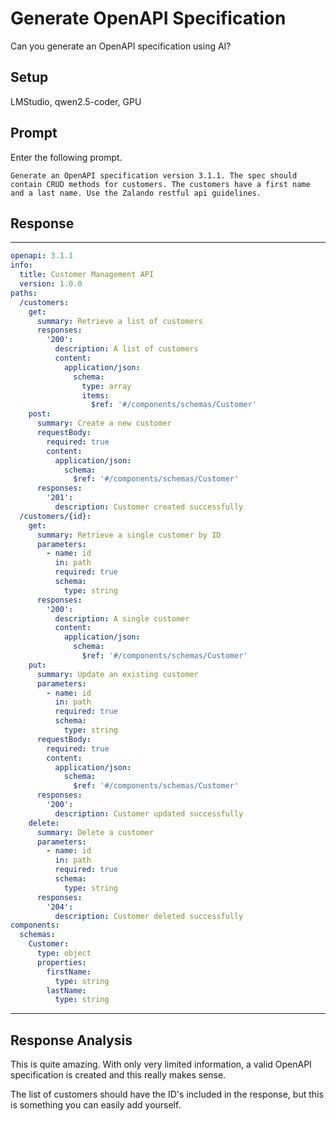 # Generate OpenAPI Specification

Can you generate an OpenAPI specification using AI?

## Setup
LMStudio, qwen2.5-coder, GPU

## Prompt
Enter the following prompt.
```text
Generate an OpenAPI specification version 3.1.1. The spec should contain CRUD methods for customers. The customers have a first name and a last name. Use the Zalando restful api guidelines.
```

## Response

---

```yaml
openapi: 3.1.1
info:
  title: Customer Management API
  version: 1.0.0
paths:
  /customers:
    get:
      summary: Retrieve a list of customers
      responses:
        '200':
          description: A list of customers
          content:
            application/json:
              schema:
                type: array
                items:
                  $ref: '#/components/schemas/Customer'
    post:
      summary: Create a new customer
      requestBody:
        required: true
        content:
          application/json:
            schema:
              $ref: '#/components/schemas/Customer'
      responses:
        '201':
          description: Customer created successfully
  /customers/{id}:
    get:
      summary: Retrieve a single customer by ID
      parameters:
        - name: id
          in: path
          required: true
          schema:
            type: string
      responses:
        '200':
          description: A single customer
          content:
            application/json:
              schema:
                $ref: '#/components/schemas/Customer'
    put:
      summary: Update an existing customer
      parameters:
        - name: id
          in: path
          required: true
          schema:
            type: string
      requestBody:
        required: true
        content:
          application/json:
            schema:
              $ref: '#/components/schemas/Customer'
      responses:
        '200':
          description: Customer updated successfully
    delete:
      summary: Delete a customer
      parameters:
        - name: id
          in: path
          required: true
          schema:
            type: string
      responses:
        '204':
          description: Customer deleted successfully
components:
  schemas:
    Customer:
      type: object
      properties:
        firstName:
          type: string
        lastName:
          type: string
```

---

## Response Analysis
This is quite amazing. With only very limited information, a valid OpenAPI specification is created and this really makes sense.

The list of customers should have the ID's included in the response, but this is something you can easily add yourself.

